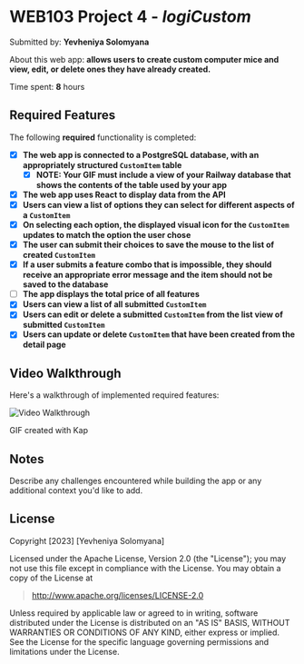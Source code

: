 # WEB103 Project 4 - *logiCustom*

Submitted by: **Yevheniya Solomyana**

About this web app: **allows users to create custom computer mice and view, edit, or delete ones they have already created.**

Time spent: **8** hours

## Required Features

The following **required** functionality is completed:

<!-- Make sure to check off completed functionality below -->
- [X] **The web app is connected to a PostgreSQL database, with an appropriately structured `CustomItem` table**
  - [X] **NOTE: Your GIF must include a view of your Railway database that shows the contents of the table used by your app**
- [X] **The web app uses React to display data from the API**
- [X] **Users can view a list of options they can select for different aspects of a `CustomItem`**
- [X] **On selecting each option, the displayed visual icon for the `CustomItem` updates to match the option the user chose**
- [X] **The user can submit their choices to save the mouse to the list of created `CustomItem`**
- [X] **If a user submits a feature combo that is impossible, they should receive an appropriate error message and the item should not be saved to the database**
- [ ] **The app displays the total price of all features**
- [X] **Users can view a list of all submitted `CustomItem`**
- [X] **Users can edit or delete a submitted `CustomItem` from the list view of submitted `CustomItem`**
- [X] **Users can update or delete `CustomItem` that have been created from the detail page**

## Video Walkthrough

Here's a walkthrough of implemented required features:

<img src='Project4_Walkthrough.gif' title='Video Walkthrough' width='' alt='Video Walkthrough' />

<!-- Replace this with whatever GIF tool you used! -->
GIF created with Kap
<!-- Recommended tools:
[Kap](https://getkap.co/) for macOS
[ScreenToGif](https://www.screentogif.com/) for Windows
[peek](https://github.com/phw/peek) for Linux. -->

## Notes

Describe any challenges encountered while building the app or any additional context you'd like to add.

## License

Copyright [2023] [Yevheniya Solomyana]

Licensed under the Apache License, Version 2.0 (the "License"); you may not use this file except in compliance with the License. You may obtain a copy of the License at

> http://www.apache.org/licenses/LICENSE-2.0

Unless required by applicable law or agreed to in writing, software distributed under the License is distributed on an "AS IS" BASIS, WITHOUT WARRANTIES OR CONDITIONS OF ANY KIND, either express or implied. See the License for the specific language governing permissions and limitations under the License.
